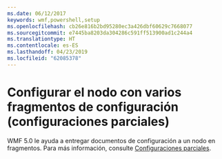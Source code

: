 ```yaml
---
ms.date: 06/12/2017
keywords: wmf,powershell,setup
ms.openlocfilehash: cb26e816b2bd95280ec3a426dbf60629c7668077
ms.sourcegitcommit: e7445ba8203da304286c591ff513900ad1c244a4
ms.translationtype: HT
ms.contentlocale: es-ES
ms.lasthandoff: 04/23/2019
ms.locfileid: "62085378"
---
```

# <a name="configure-node-with-multiple-configuration-fragments-partial-configurations"></a>Configurar el nodo con varios fragmentos de configuración (configuraciones parciales)

WMF 5.0 le ayuda a entregar documentos de configuración a un nodo en fragmentos. Para más información, consulte [Configuraciones parciales](https://msdn.microsoft.com/powershell/dsc/partialconfigs).
